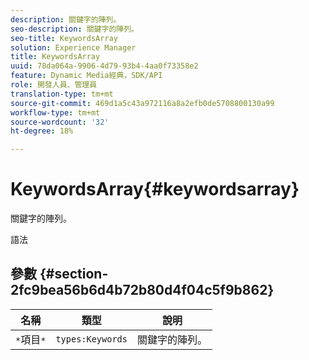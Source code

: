 ```yaml
---
description: 關鍵字的陣列。
seo-description: 關鍵字的陣列。
seo-title: KeywordsArray
solution: Experience Manager
title: KeywordsArray
uuid: 78da064a-9906-4d79-93b4-4aa0f73358e2
feature: Dynamic Media經典，SDK/API
role: 開發人員、管理員
translation-type: tm+mt
source-git-commit: 469d1a5c43a972116a8a2efb0de5708800130a99
workflow-type: tm+mt
source-wordcount: '32'
ht-degree: 18%

---
```



# KeywordsArray{#keywordsarray}

關鍵字的陣列。

語法

## 參數 {#section-2fc9bea56b6d4b72b80d4f04c5f9b862}

| 名稱 | 類型 | 說明 |
|---|---|---|
| `*`項目`*` | `types:Keywords` | 關鍵字的陣列。 |


